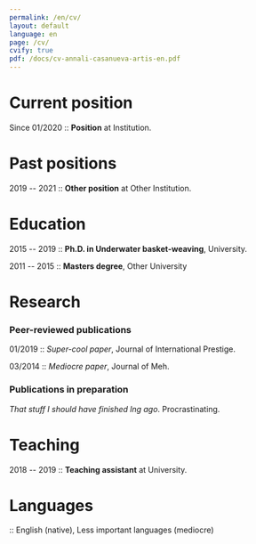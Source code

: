 ```yaml
---
permalink: /en/cv/
layout: default
language: en
page: /cv/
cvify: true
pdf: /docs/cv-annali-casanueva-artis-en.pdf
---
```


Current position
================

Since 01/2020 :: **Position** at Institution.


Past positions
==============

2019 -- 2021 :: **Other position** at Other Institution.


Education
=========

2015 -- 2019 :: **Ph.D. in Underwater basket-weaving**, University.

2011 -- 2015 :: **Masters degree**, Other University


Research
========

### Peer-reviewed publications

01/2019 :: *Super-cool paper*, Journal of International Prestige.

03/2014 :: *Mediocre paper*, Journal of Meh.
 
### Publications in preparation

*That stuff I should have finished lng ago*. Procrastinating.



Teaching 
========

2018 -- 2019 :: **Teaching assistant** at University.


Languages
=========

:: English (native), Less important languages (mediocre)


